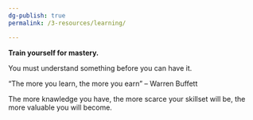 ```yaml
---
dg-publish: true
permalink: /3-resources/learning/

---
```


**Train yourself for mastery.**

You must understand something before you can have it.

“The more you learn, the more you earn” – Warren Buffett

The more knawledge you have, the more scarce your skillset will be, the more
valuable you will become.



